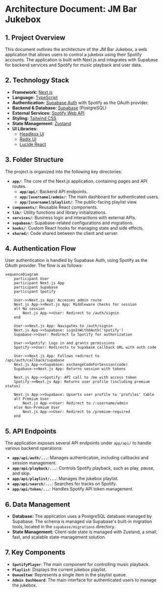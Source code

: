 # Architecture Document: JM Bar Jukebox

## 1. Project Overview

This document outlines the architecture of the JM Bar Jukebox, a web application that allows users to control a jukebox using their Spotify accounts. The application is built with Next.js and integrates with Supabase for backend services and Spotify for music playback and user data.

## 2. Technology Stack

- **Framework:** [Next.js](https://nextjs.org/)
- **Language:** [TypeScript](https://www.typescriptlang.org/)
- **Authentication:** [Supabase Auth](https://supabase.com/docs/guides/auth) with Spotify as the OAuth provider.
- **Backend & Database:** [Supabase](https://supabase.com/) (PostgreSQL)
- **External Services:** [Spotify Web API](https://developer.spotify.com/documentation/web-api/)
- **Styling:** [Tailwind CSS](https://tailwindcss.com/)
- **State Management:** [Zustand](https://github.com/pmndrs/zustand)
- **UI Libraries:**
  - [Headless UI](https://headlessui.com/)
  - [Radix UI](https://www.radix-ui.com/)
  - [Lucide React](https://lucide.dev/)

## 3. Folder Structure

The project is organized into the following key directories:

- **`app/`**: The core of the Next.js application, containing pages and API routes.
  - **`app/api/`**: Backend API endpoints.
  - **`app/[username]/admin/`**: The main dashboard for authenticated users.
  - **`app/[username]/playlist/`**: The public-facing playlist view.
- **`components/`**: Reusable React components.
- **`lib/`**: Utility functions and library initializations.
- **`services/`**: Business logic and interactions with external APIs.
- **`supabase/`**: Supabase-related configurations and migrations.
- **`hooks/`**: Custom React hooks for managing state and side effects.
- **`shared/`**: Code shared between the client and server.

## 4. Authentication Flow

User authentication is handled by Supabase Auth, using Spotify as the OAuth provider. The flow is as follows:

```mermaid
sequenceDiagram
    participant User
    participant Next.js App
    participant Supabase
    participant Spotify

    User->>Next.js App: Accesses admin route
    Next.js App->>Next.js App: Middleware checks for session
    alt No session
        Next.js App->>User: Redirect to /auth/signin
    end

    User->>Next.js App: Navigates to /auth/signin
    Next.js App->>Supabase: signInWithOAuth('spotify')
    Supabase->>User: Redirect to Spotify for authorization

    User->>Spotify: Logs in and grants permissions
    Spotify->>User: Redirects to Supabase callback URL with auth code

    User->>Next.js App: Follows redirect to /api/auth/callback/supabase
    Next.js App->>Supabase: exchangeCodeForSession(code)
    Supabase->>Next.js App: Returns session with tokens

    Next.js App->>Spotify: API call to /me with access token
    Spotify->>Next.js App: Returns user profile (including premium status)

    Next.js App->>Supabase: Upserts user profile to 'profiles' table
    alt Premium User
        Next.js App->>User: Redirect to /:username/admin
    else Non-Premium User
        Next.js App->>User: Redirect to /premium-required
    end
```

## 5. API Endpoints

The application exposes several API endpoints under `app/api/` to handle various backend operations:

- **`app/api/auth/...`**: Manages authentication, including callbacks and session management.
- **`app/api/playback/...`**: Controls Spotify playback, such as play, pause, and skip.
- **`app/api/playlist/...`**: Manages the jukebox playlist.
- **`app/api/search/...`**: Searches for tracks on Spotify.
- **`app/api/token/...`**: Handles Spotify API token management.

## 6. Data Management

- **Database:** The application uses a PostgreSQL database managed by Supabase. The schema is managed via Supabase's built-in migration tools, located in the `supabase/migrations` directory.
- **State Management:** Client-side state is managed with Zustand, a small, fast, and scalable state-management solution.

## 7. Key Components

- **`SpotifyPlayer`**: The main component for controlling music playback.
- **`Playlist`**: Displays the current jukebox playlist.
- **`QueueItem`**: Represents a single item in the playlist queue.
- **`Admin Dashboard`**: The main interface for authenticated users to manage the jukebox.

